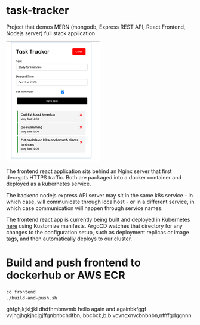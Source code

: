 # task-tracker
Project that demos MERN (mongodb, Express REST API, React Frontend, Nodejs server) full stack application

<img src="task-tracker-app.png" width='250'>

The frontend react application sits behind an Nginx server that first decrypts HTTPS traffic. Both are packaged into a docker container and deployed as a kubernetes service.

The backend nodejs express API server may sit in the same k8s service - in which case, will communicate through localhost - or in a different service, in which case communication will happen through service names.

The frontend react app is currently being built and deployed in Kubernetes [here](https://github.com/davidfox87/terraform-eks-acm-alb-istio/tree/main/applications/task-tracker-app) using Kustomize manifests. ArgoCD watches that directory for any changes to the configuration setup, such as deployment replicas or image tags, and then automatically deploys to our cluster.


# Build and push frontend to dockerhub or AWS ECR
```
cd frontend
./build-and-push.sh
```
ghfghjk;kl;jkl
dhdfhmbmvmb
hello again and againbkfggf  vvjhgjhgkjhcjgjffgnbnbchdfbn,  bbcbcb,b,b vcvncxnvcbnbnbn,nffffgdggnnn